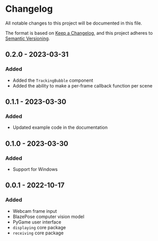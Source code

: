 # Changelog
All notable changes to this project will be documented in this file.

The format is based on [Keep a Changelog](https://keepachangelog.com/en/1.0.0/),
and this project adheres to [Semantic Versioning](https://semver.org/spec/v2.0.0.html).

## 0.2.0 - 2023-03-31
### Added
- Added the `TrackingBubble` component
- Added the ability to make a per-frame callback function per scene

## 0.1.1 - 2023-03-30
### Added
- Updated example code in the documentation

## 0.1.0 - 2023-03-30
### Added
- Support for Windows

## 0.0.1 - 2022-10-17
### Added
- Webcam frame input
- BlazePose computer vision model
- PyGame user interface
- `displaying` core package
- `receiving` core package
